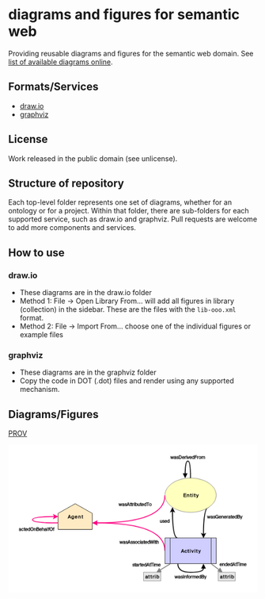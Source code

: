 # diagrams and figures for semantic web
Providing reusable diagrams and figures for the semantic web domain.
See [list of available diagrams online](https://coolharsh55.github.io/semweb-diagrams/).

## Formats/Services
* [draw.io](https://www.draw.io/)
* [graphviz](https://graphviz.gitlab.io/)

## License
Work released in the public domain (see unlicense).

## Structure of repository
Each top-level folder represents one set of diagrams, whether for an ontology or
for a project. Within that folder, there are sub-folders for each supported service,
such as draw.io and graphviz. Pull requests are welcome to add more components
and services.

## How to use
### draw.io
* These diagrams are in the draw.io folder
* Method 1: File -> Open Library From... will add all figures in library (collection) in the sidebar. These are the files with the `lib-ooo.xml` format.
* Method 2: File -> Import From... choose one of the individual figures or example files

### graphviz
* These diagrams are in the graphviz folder
* Copy the code in DOT (.dot) files and render using any supported mechanism.

## Diagrams/Figures

[PROV](https://www.w3.org/TR/prov-o/)

![PROV example](prov/example-prov.png)
